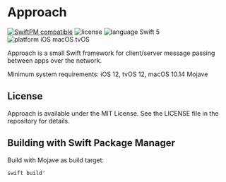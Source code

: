 # Approach

[![SwiftPM compatible](https://img.shields.io/badge/SwiftPM-compatible-4BC51D.svg?style=flat)](https://swift.org/package-manager/) ![license](https://img.shields.io/badge/license-MIT-blue.svg) ![language Swift 5](https://img.shields.io/badge/language-Swift%205-orange.svg) ![platform iOS macOS tvOS](https://img.shields.io/badge/platform-iOS%20%7C%20tvOS%20%7C%20macOS-lightgrey.svg)

Approach is a small Swift framework for client/server message passing between apps over the network.

Minimum system requirements: iOS 12, tvOS 12, macOS 10.14 Mojave

## License

Approach is available under the MIT License. See the LICENSE file in the repository for details.

## Building with Swift Package Manager

Build with Mojave as build target:

```bash
swift build"
```
